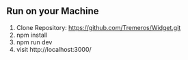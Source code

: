 <h2>Run on your Machine</h2>

1. Clone Repository: https://github.com/Tremeros/Widget.git
2. npm install
3. npm run dev
4. visit http://localhost:3000/
